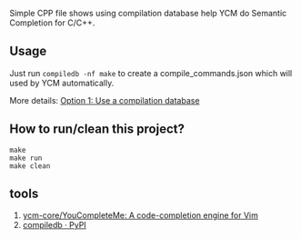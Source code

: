 Simple CPP file shows using compilation database help YCM do Semantic Completion for C/C++.

## Usage

Just run `compiledb -nf make` to create a compile_commands.json which will used by YCM automatically.

More details: [Option 1: Use a compilation database](https://github.com/ycm-core/YouCompleteMe#option-1-use-a-compilation-database)

## How to run/clean this project?

```
make
make run
make clean
```

## tools

1. [ycm-core/YouCompleteMe: A code-completion engine for Vim](https://github.com/ycm-core/YouCompleteMe)
2. [compiledb · PyPI](https://pypi.org/project/compiledb/)
